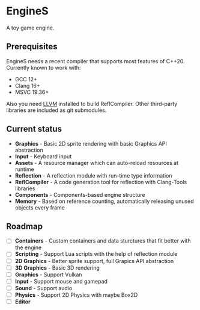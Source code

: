 # EngineS

A toy game engine.

## Prerequisites
EngineS needs a recent compiler that supports most features of C++20. Currently known to work with:

* GCC 12+
* Clang 16+
* MSVC 19.36+

Also you need [LLVM](https://github.com/llvm/llvm-project) installed to build ReflCompiler. Other third-party libraries are included as git submodules.

## Current status

* **Graphics** - Basic 2D sprite rendering with basic Graphics API abstraction
* **Input** - Keyboard input
* **Assets** - A resource manager which can auto-reload resources at runtime
* **Reflection** - A reflection module with run-time type information
* **ReflCompiler** - A code generation tool for reflection with Clang-Tools libraries
* **Components** - Components-based engine structure
* **Memory** - Based on reference counting, automatically releasing unused objects every frame

## Roadmap

* [ ] **Containers** - Custom containers and data sturctures that fit better with the engine
* [ ] **Scripting** - Support Lua scripts with the help of reflection module
* [ ] **2D Graphics** - Better sprite support, full Grapics API abstraction
* [ ] **3D Graphics** - Basic 3D rendering
* [ ] **Graphics** - Support Vulkan
* [ ] **Input** - Support mouse and gamepad
* [ ] **Sound** - Support audio
* [ ] **Physics** - Support 2D Physics with maybe Box2D
* [ ] **Editor** 